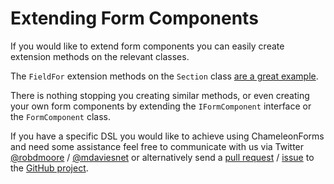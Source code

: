 # Extending Form Components

If you would like to extend form components you can easily create extension methods on the relevant classes.

The `FieldFor` extension methods on the `Section` class [are a great example](https://github.com/MRCollective/ChameleonForms/blob/master/ChameleonForms/Component/Field.cs#L71).

There is nothing stopping you creating similar methods, or even creating your own form components by extending the `IFormComponent` interface or the `FormComponent` class.

If you have a specific DSL you would like to achieve using ChameleonForms and need some assistance feel free to communicate with us via Twitter [@robdmoore](http://twitter.com/robdmoore) / [@mdaviesnet](http://twitter.com/mdaviesnet) or alternatively send a [pull request](https://github.com/MRCollective/ChameleonForms/pulls) / [issue](https://github.com/MRCollective/ChameleonForms/issues) to the [GitHub project](https://github.com/MRCollective/ChameleonForms).
